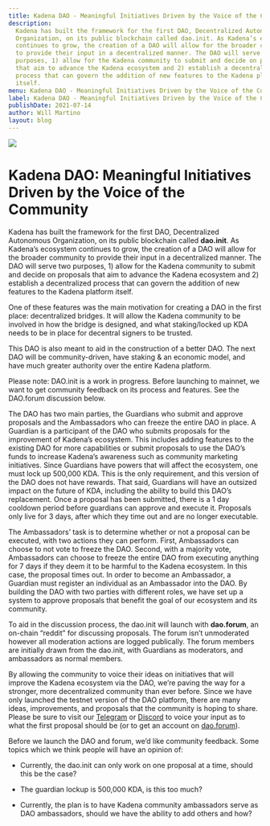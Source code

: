 ```yaml
---
title: Kadena DAO - Meaningful Initiatives Driven by the Voice of the Community
description:
  Kadena has built the framework for the first DAO, Decentralized Autonomous
  Organization, on its public blockchain called dao.init. As Kadena’s ecosystem
  continues to grow, the creation of a DAO will allow for the broader community
  to provide their input in a decentralized manner. The DAO will serve two
  purposes, 1) allow for the Kadena community to submit and decide on proposals
  that aim to advance the Kadena ecosystem and 2) establish a decentralized
  process that can govern the addition of new features to the Kadena platform
  itself.
menu: Kadena DAO - Meaningful Initiatives Driven by the Voice of the Community
label: Kadena DAO - Meaningful Initiatives Driven by the Voice of the Community
publishDate: 2021-07-14
author: Will Martino
layout: blog
---
```


![](/assets/blog/1_2K75Ibcik7gE_uvL0JM2eA.webp)

# Kadena DAO: Meaningful Initiatives Driven by the Voice of the Community

Kadena has built the framework for the first DAO, Decentralized Autonomous
Organization, on its public blockchain called **dao.init**. As Kadena’s
ecosystem continues to grow, the creation of a DAO will allow for the broader
community to provide their input in a decentralized manner. The DAO will serve
two purposes, 1) allow for the Kadena community to submit and decide on
proposals that aim to advance the Kadena ecosystem and 2) establish a
decentralized process that can govern the addition of new features to the Kadena
platform itself.

One of these features was the main motivation for creating a DAO in the first
place: decentralized bridges. It will allow the Kadena community to be involved
in how the bridge is designed, and what staking/locked up KDA needs to be in
place for decentral signers to be trusted.

This DAO is also meant to aid in the construction of a better DAO. The next DAO
will be community-driven, have staking & an economic model, and have much
greater authority over the entire Kadena platform.

Please note: DAO.init is a work in progress. Before launching to mainnet, we
want to get community feedback on its process and features. See the DAO.forum
discussion below.

The DAO has two main parties, the Guardians who submit and approve proposals and
the Ambassadors who can freeze the entire DAO in place. A Guardian is a
participant of the DAO who submits proposals for the improvement of Kadena’s
ecosystem. This includes adding features to the existing DAO for more
capabilities or submit proposals to use the DAO’s funds to increase Kadena’s
awareness such as community marketing initiatives. Since Guardians have powers
that will affect the ecosystem, one must lock up 500,000 KDA. This is the only
requirement, and this version of the DAO does not have rewards. That said,
Guardians will have an outsized impact on the future of KDA, including the
ability to build this DAO’s replacement. Once a proposal has been submitted,
there is a 1 day cooldown period before guardians can approve and execute it.
Proposals only live for 3 days, after which they time out and are no longer
executable.

The Ambassadors’ task is to determine whether or not a proposal can be executed,
with two actions they can perform. First, Ambassadors can choose to not vote to
freeze the DAO. Second, with a majority vote, Ambassadors can choose to freeze
the entire DAO from executing anything for 7 days if they deem it to be harmful
to the Kadena ecosystem. In this case, the proposal times out. In order to
become an Ambassador, a Guardian must register an individual as an Ambassador
into the DAO. By building the DAO with two parties with different roles, we have
set up a system to approve proposals that benefit the goal of our ecosystem and
its community.

To aid in the discussion process, the dao.init will launch with **dao.forum**,
an on-chain “reddit” for discussing proposals. The forum isn’t unmoderated
however all moderation actions are logged publically. The forum members are
initially drawn from the dao.init, with Guardians as moderators, and ambassadors
as normal members.

By allowing the community to voice their ideas on initiatives that will improve
the Kadena ecosystem via the DAO, we’re paving the way for a stronger, more
decentralized community than ever before. Since we have only launched the
testnet version of the DAO platform, there are many ideas, improvements, and
proposals that the community is hoping to share. Please be sure to visit our
[Telegram](https://t.me/kadena_io) or [Discord](https://discord.io/kadena) to
voice your input as to what the first proposal should be (or to get an account
on
[dao.forum](https://kadena-io.github.io/dao.init-frontend/?app=forum&topicId=0&ui=topics)).

Before we launch the DAO and forum, we’d like community feedback. Some topics
which we think people will have an opinion of:

- Currently, the dao.init can only work on one proposal at a time, should this
  be the case?

- The guardian lockup is 500,000 KDA, is this too much?

- Currently, the plan is to have Kadena community ambassadors serve as DAO
  ambassadors, should we have the ability to add others and how?
